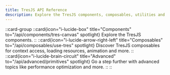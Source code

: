 ```yaml
---
title: TresJS API Reference
description: Explore the TresJS components, composables, utilities and more.
---
```


::card-group
  ::card{icon="i-lucide-box" title="Components" to="/api/components/tres-canvas" spotlight}
  Explore the TresJS components.
  ::
  ::card{icon="i-lucide-arrow-right-left" title="Composables" to="/api/composables/use-tres" spotlight}
  Discover TresJS composables for context access, loading resources, animation and more.
  ::
  ::card{icon="i-lucide-brain-circuit" title="Advanced" to="/api/advanced/primitives" spotlight}
  Go a step further with advanced topics like performance optimization and more.
  ::
::
